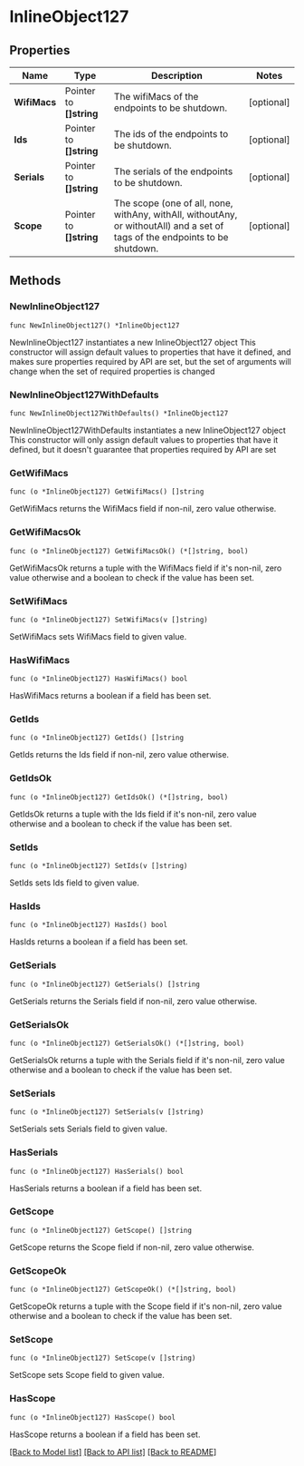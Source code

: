 # InlineObject127

## Properties

Name | Type | Description | Notes
------------ | ------------- | ------------- | -------------
**WifiMacs** | Pointer to **[]string** | The wifiMacs of the endpoints to be shutdown. | [optional] 
**Ids** | Pointer to **[]string** | The ids of the endpoints to be shutdown. | [optional] 
**Serials** | Pointer to **[]string** | The serials of the endpoints to be shutdown. | [optional] 
**Scope** | Pointer to **[]string** | The scope (one of all, none, withAny, withAll, withoutAny, or withoutAll) and a set of tags of the endpoints to be shutdown. | [optional] 

## Methods

### NewInlineObject127

`func NewInlineObject127() *InlineObject127`

NewInlineObject127 instantiates a new InlineObject127 object
This constructor will assign default values to properties that have it defined,
and makes sure properties required by API are set, but the set of arguments
will change when the set of required properties is changed

### NewInlineObject127WithDefaults

`func NewInlineObject127WithDefaults() *InlineObject127`

NewInlineObject127WithDefaults instantiates a new InlineObject127 object
This constructor will only assign default values to properties that have it defined,
but it doesn't guarantee that properties required by API are set

### GetWifiMacs

`func (o *InlineObject127) GetWifiMacs() []string`

GetWifiMacs returns the WifiMacs field if non-nil, zero value otherwise.

### GetWifiMacsOk

`func (o *InlineObject127) GetWifiMacsOk() (*[]string, bool)`

GetWifiMacsOk returns a tuple with the WifiMacs field if it's non-nil, zero value otherwise
and a boolean to check if the value has been set.

### SetWifiMacs

`func (o *InlineObject127) SetWifiMacs(v []string)`

SetWifiMacs sets WifiMacs field to given value.

### HasWifiMacs

`func (o *InlineObject127) HasWifiMacs() bool`

HasWifiMacs returns a boolean if a field has been set.

### GetIds

`func (o *InlineObject127) GetIds() []string`

GetIds returns the Ids field if non-nil, zero value otherwise.

### GetIdsOk

`func (o *InlineObject127) GetIdsOk() (*[]string, bool)`

GetIdsOk returns a tuple with the Ids field if it's non-nil, zero value otherwise
and a boolean to check if the value has been set.

### SetIds

`func (o *InlineObject127) SetIds(v []string)`

SetIds sets Ids field to given value.

### HasIds

`func (o *InlineObject127) HasIds() bool`

HasIds returns a boolean if a field has been set.

### GetSerials

`func (o *InlineObject127) GetSerials() []string`

GetSerials returns the Serials field if non-nil, zero value otherwise.

### GetSerialsOk

`func (o *InlineObject127) GetSerialsOk() (*[]string, bool)`

GetSerialsOk returns a tuple with the Serials field if it's non-nil, zero value otherwise
and a boolean to check if the value has been set.

### SetSerials

`func (o *InlineObject127) SetSerials(v []string)`

SetSerials sets Serials field to given value.

### HasSerials

`func (o *InlineObject127) HasSerials() bool`

HasSerials returns a boolean if a field has been set.

### GetScope

`func (o *InlineObject127) GetScope() []string`

GetScope returns the Scope field if non-nil, zero value otherwise.

### GetScopeOk

`func (o *InlineObject127) GetScopeOk() (*[]string, bool)`

GetScopeOk returns a tuple with the Scope field if it's non-nil, zero value otherwise
and a boolean to check if the value has been set.

### SetScope

`func (o *InlineObject127) SetScope(v []string)`

SetScope sets Scope field to given value.

### HasScope

`func (o *InlineObject127) HasScope() bool`

HasScope returns a boolean if a field has been set.


[[Back to Model list]](../README.md#documentation-for-models) [[Back to API list]](../README.md#documentation-for-api-endpoints) [[Back to README]](../README.md)


